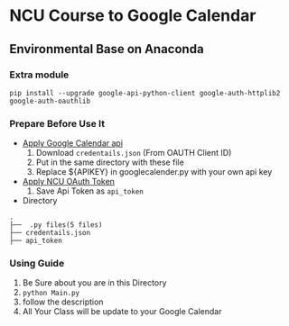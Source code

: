 # NCU Course to Google Calendar
## Environmental Base on Anaconda 
### Extra module
`pip install --upgrade google-api-python-client google-auth-httplib2 google-auth-oauthlib`

### Prepare Before Use It
* [Apply Google Calendar api](https://console.developers.google.com/apis/library/calendar-json.googleapis.com)
    1. Download `credentails.json` (From OAUTH Client ID)
    2. Put in the same directory with these file
    3. Replace ${APIKEY} in googlecalender.py with your own api key
* [Apply NCU OAuth Token](https://api.cc.ncu.edu.tw/manage/developer/client/create)
    1. Save Api Token as `api_token`
* Directory 

```
.
├──  .py files(5 files)
├── credentails.json
├── api_token
```
### Using Guide
1. Be Sure about you are in this Directory
1. `python Main.py` 
2. follow the description
3. All Your Class will be update to your Google Calendar